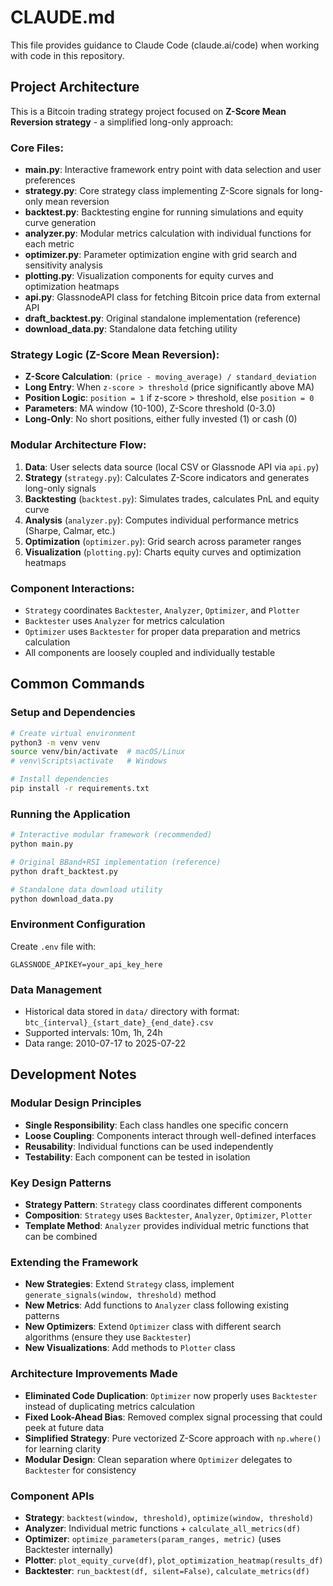 # CLAUDE.md

This file provides guidance to Claude Code (claude.ai/code) when working with code in this repository.

## Project Architecture

This is a Bitcoin trading strategy project focused on **Z-Score Mean Reversion strategy** - a simplified long-only approach:

### Core Files:
- **main.py**: Interactive framework entry point with data selection and user preferences
- **strategy.py**: Core strategy class implementing Z-Score signals for long-only mean reversion
- **backtest.py**: Backtesting engine for running simulations and equity curve generation
- **analyzer.py**: Modular metrics calculation with individual functions for each metric
- **optimizer.py**: Parameter optimization engine with grid search and sensitivity analysis
- **plotting.py**: Visualization components for equity curves and optimization heatmaps
- **api.py**: GlassnodeAPI class for fetching Bitcoin price data from external API
- **draft_backtest.py**: Original standalone implementation (reference)
- **download_data.py**: Standalone data fetching utility

### Strategy Logic (Z-Score Mean Reversion):
- **Z-Score Calculation**: `(price - moving_average) / standard_deviation`
- **Long Entry**: When `z-score > threshold` (price significantly above MA)
- **Position Logic**: `position = 1` if z-score > threshold, else `position = 0`
- **Parameters**: MA window (10-100), Z-Score threshold (0-3.0)
- **Long-Only**: No short positions, either fully invested (1) or cash (0)

### Modular Architecture Flow:
1. **Data**: User selects data source (local CSV or Glassnode API via `api.py`)
2. **Strategy** (`strategy.py`): Calculates Z-Score indicators and generates long-only signals
3. **Backtesting** (`backtest.py`): Simulates trades, calculates PnL and equity curve
4. **Analysis** (`analyzer.py`): Computes individual performance metrics (Sharpe, Calmar, etc.)
5. **Optimization** (`optimizer.py`): Grid search across parameter ranges
6. **Visualization** (`plotting.py`): Charts equity curves and optimization heatmaps

### Component Interactions:
- `Strategy` coordinates `Backtester`, `Analyzer`, `Optimizer`, and `Plotter`
- `Backtester` uses `Analyzer` for metrics calculation
- `Optimizer` uses `Backtester` for proper data preparation and metrics calculation
- All components are loosely coupled and individually testable

## Common Commands

### Setup and Dependencies
```bash
# Create virtual environment
python3 -m venv venv
source venv/bin/activate  # macOS/Linux
# venv\Scripts\activate   # Windows

# Install dependencies
pip install -r requirements.txt
```

### Running the Application
```bash
# Interactive modular framework (recommended)
python main.py

# Original BBand+RSI implementation (reference)
python draft_backtest.py

# Standalone data download utility
python download_data.py
```

### Environment Configuration
Create `.env` file with:
```
GLASSNODE_APIKEY=your_api_key_here
```

### Data Management
- Historical data stored in `data/` directory with format: `btc_{interval}_{start_date}_{end_date}.csv`
- Supported intervals: 10m, 1h, 24h
- Data range: 2010-07-17 to 2025-07-22

## Development Notes

### Modular Design Principles
- **Single Responsibility**: Each class handles one specific concern
- **Loose Coupling**: Components interact through well-defined interfaces
- **Reusability**: Individual functions can be used independently
- **Testability**: Each component can be tested in isolation

### Key Design Patterns
- **Strategy Pattern**: `Strategy` class coordinates different components
- **Composition**: `Strategy` uses `Backtester`, `Analyzer`, `Optimizer`, `Plotter`
- **Template Method**: `Analyzer` provides individual metric functions that can be combined

### Extending the Framework
- **New Strategies**: Extend `Strategy` class, implement `generate_signals(window, threshold)` method
- **New Metrics**: Add functions to `Analyzer` class following existing patterns
- **New Optimizers**: Extend `Optimizer` class with different search algorithms (ensure they use `Backtester`)
- **New Visualizations**: Add methods to `Plotter` class

### Architecture Improvements Made
- **Eliminated Code Duplication**: `Optimizer` now properly uses `Backtester` instead of duplicating metrics calculation
- **Fixed Look-Ahead Bias**: Removed complex signal processing that could peek at future data
- **Simplified Strategy**: Pure vectorized Z-Score approach with `np.where()` for learning clarity
- **Modular Design**: Clean separation where `Optimizer` delegates to `Backtester` for consistency

### Component APIs
- **Strategy**: `backtest(window, threshold)`, `optimize(window, threshold)`
- **Analyzer**: Individual metric functions + `calculate_all_metrics(df)`
- **Optimizer**: `optimize_parameters(param_ranges, metric)` (uses Backtester internally)
- **Plotter**: `plot_equity_curve(df)`, `plot_optimization_heatmap(results_df)`
- **Backtester**: `run_backtest(df, silent=False)`, `calculate_metrics(df)`
